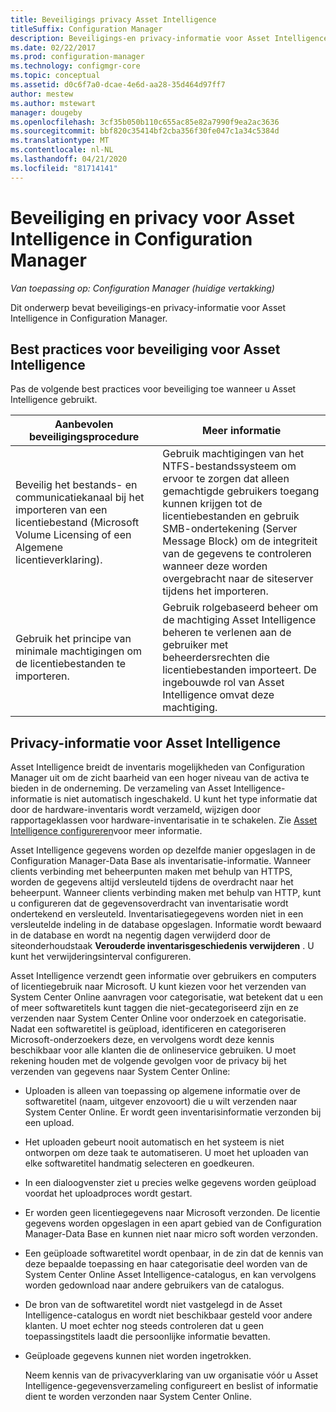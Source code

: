 ```yaml
---
title: Beveiligings privacy Asset Intelligence
titleSuffix: Configuration Manager
description: Beveiligings-en privacy-informatie voor Asset Intelligence in Configuration Manager ophalen.
ms.date: 02/22/2017
ms.prod: configuration-manager
ms.technology: configmgr-core
ms.topic: conceptual
ms.assetid: d0c6f7a0-dcae-4e6d-aa28-35d464d97ff7
author: mestew
ms.author: mstewart
manager: dougeby
ms.openlocfilehash: 3cf35b050b110c655ac85e82a7990f9ea2ac3636
ms.sourcegitcommit: bbf820c35414bf2cba356f30fe047c1a34c5384d
ms.translationtype: MT
ms.contentlocale: nl-NL
ms.lasthandoff: 04/21/2020
ms.locfileid: "81714141"
---
```

# <a name="security-and-privacy-for-asset-intelligence-in-configuration-manager"></a>Beveiliging en privacy voor Asset Intelligence in Configuration Manager

*Van toepassing op: Configuration Manager (huidige vertakking)*

Dit onderwerp bevat beveiligings-en privacy-informatie voor Asset Intelligence in Configuration Manager.  

##  <a name="security-best-practices-for-asset-intelligence"></a><a name="BKMK_Security_AI"></a> Best practices voor beveiliging voor Asset Intelligence  
 Pas de volgende best practices voor beveiliging toe wanneer u Asset Intelligence gebruikt.  

|Aanbevolen beveiligingsprocedure|Meer informatie|  
|----------------------------|----------------------|  
|Beveilig het bestands- en communicatiekanaal bij het importeren van een licentiebestand (Microsoft Volume Licensing of een Algemene licentieverklaring).|Gebruik machtigingen van het NTFS-bestandssysteem om ervoor te zorgen dat alleen gemachtigde gebruikers toegang kunnen krijgen tot de licentiebestanden en gebruik SMB-ondertekening (Server Message Block) om de integriteit van de gegevens te controleren wanneer deze worden overgebracht naar de siteserver tijdens het importeren.|  
|Gebruik het principe van minimale machtigingen om de licentiebestanden te importeren.|Gebruik rolgebaseerd beheer om de machtiging Asset Intelligence beheren te verlenen aan de gebruiker met beheerdersrechten die licentiebestanden importeert. De ingebouwde rol van Asset Intelligence omvat deze machtiging.|  

##  <a name="privacy-information-for-asset-intelligence"></a><a name="BKMK_Privacy_HardwareInventory"></a> Privacy-informatie voor Asset Intelligence  
 Asset Intelligence breidt de inventaris mogelijkheden van Configuration Manager uit om de zicht baarheid van een hoger niveau van de activa te bieden in de onderneming. De verzameling van Asset Intelligence-informatie is niet automatisch ingeschakeld. U kunt het type informatie dat door de hardware-inventaris wordt verzameld, wijzigen door rapportageklassen voor hardware-inventarisatie in te schakelen. Zie [Asset Intelligence configureren](../../../../core/clients/manage/asset-intelligence/configuring-asset-intelligence.md)voor meer informatie.  

 Asset Intelligence gegevens worden op dezelfde manier opgeslagen in de Configuration Manager-Data Base als inventarisatie-informatie. Wanneer clients verbinding met beheerpunten maken met behulp van HTTPS, worden de gegevens altijd versleuteld tijdens de overdracht naar het beheerpunt. Wanneer clients verbinding maken met behulp van HTTP, kunt u configureren dat de gegevensoverdracht van inventarisatie wordt ondertekend en versleuteld. Inventarisatiegegevens worden niet in een versleutelde indeling in de database opgeslagen. Informatie wordt bewaard in de database en wordt na negentig dagen verwijderd door de siteonderhoudstaak **Verouderde inventarisgeschiedenis verwijderen** . U kunt het verwijderingsinterval configureren.  

 Asset Intelligence verzendt geen informatie over gebruikers en computers of licentiegebruik naar Microsoft. U kunt kiezen voor het verzenden van System Center Online aanvragen voor categorisatie, wat betekent dat u een of meer softwaretitels kunt taggen die niet-gecategoriseerd zijn en ze verzenden naar System Center Online voor onderzoek en categorisatie. Nadat een softwaretitel is geüpload, identificeren en categoriseren Microsoft-onderzoekers deze, en vervolgens wordt deze kennis beschikbaar voor alle klanten die de onlineservice gebruiken. U moet rekening houden met de volgende gevolgen voor de privacy bij het verzenden van gegevens naar System Center Online:  

- Uploaden is alleen van toepassing op algemene informatie over de softwaretitel (naam, uitgever enzovoort) die u wilt verzenden naar System Center Online. Er wordt geen inventarisinformatie verzonden bij een upload.  

- Het uploaden gebeurt nooit automatisch en het systeem is niet ontworpen om deze taak te automatiseren. U moet het uploaden van elke softwaretitel handmatig selecteren en goedkeuren.  

- In een dialoogvenster ziet u precies welke gegevens worden geüpload voordat het uploadproces wordt gestart.  

- Er worden geen licentiegegevens naar Microsoft verzonden. De licentie gegevens worden opgeslagen in een apart gebied van de Configuration Manager-Data Base en kunnen niet naar micro soft worden verzonden.  

- Een geüploade softwaretitel wordt openbaar, in de zin dat de kennis van deze bepaalde toepassing en haar categorisatie deel worden van de System Center Online Asset Intelligence-catalogus, en kan vervolgens worden gedownload naar andere gebruikers van de catalogus.  

- De bron van de softwaretitel wordt niet vastgelegd in de Asset Intelligence-catalogus en wordt niet beschikbaar gesteld voor andere klanten. U moet echter nog steeds controleren dat u geen toepassingstitels laadt die persoonlijke informatie bevatten.  

- Geüploade gegevens kunnen niet worden ingetrokken.  

  Neem kennis van de privacyverklaring van uw organisatie vóór u Asset Intelligence-gegevensverzameling configureert en beslist of informatie dient te worden verzonden naar System Center Online.  
